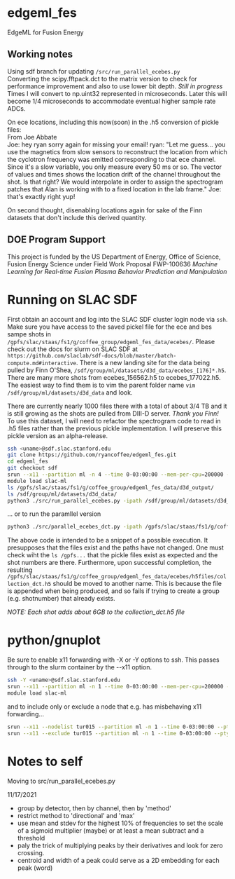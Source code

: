 # edgeml\_fes
EdgeML for Fusion Energy

## Working notes
Using sdf branch for updating `/src/run_parallel_ecebes.py`  
Converting the scipy.fftpack.dct to the matrix version to check for performance improvement and also to use lower bit depth.  *Still in progress*
Times I will convert to np.uint32 represented in microseconds. Later this will become 1/4 microseconds to accommodate eventual higher sample rate ADCs.  

On ece locations, including this now(soon) in the .h5 conversion of pickle files:   
From Joe Abbate  
Joe: hey ryan sorry again for missing your email!
ryan: "Let me guess... you use the magnetics from slow sensors to reconstruct the location from which the cyclotron frequency was emitted corresponding to that ece channel. Since it's a slow variable, you only measure every 50 ms or so. The vector of values and times shows the location drift of the channel throughout the shot. Is that right? We would interpolate in order to assign the spectrogram patches that Alan is working with to a fixed location in the lab frame."
Joe: that's exactly right yup!  

On second thought, disenabling locations again for sake of the Finn datasets that don't include this derived quantity.  

## DOE Program Support
This project is funded by the US Department of Energy, Office of Science, Fusion Energy Science under Field Work Proposal FWP-100636 *Machine Learning for Real-time Fusion Plasma Behavior Prediction and Manipulation*

# Running on SLAC SDF  
First obtain an account and log into the SLAC SDF cluster login node via ```ssh```.  Make sure you have access to the saved pickel file for the ece and bes sampe shots in ```/gpfs/slac/staas/fs1/g/coffee_group/edgeml_fes_data/ecebes/```.  Please check out the docs for slurm on SLAC SDF at ```https://github.com/slaclab/sdf-docs/blob/master/batch-compute.md#interactive```.
There is a new landing site for the data being pulled by Finn O'Shea, ```/sdf/group/ml/datasets/d3d_data/ecebes_[176]*.h5```.  There are many more shots from ecebes_156562.h5 to ecebes_177022.h5.  The easiest way to find them is to vim the parent folder name ```vim /sdf/group/ml/datasets/d3d_data``` and look.

There are currently nearly 1000 files there with a total of about 3/4 TB and it is still growing as the shots are pulled from DIII-D server.  *Thank you Finn!*  
To use this dataset, I will need to refactor the spectrogram code to read in .h5 files rather than the previous pickle implementation.  I will preserve this pickle version as an alpha-release.

```bash
ssh <uname>@sdf.slac.stanford.edu
git clone https://github.com/ryancoffee/edgeml_fes.git
cd edgeml_fes
git checkout sdf
srun --x11 --partition ml -n 4 --time 0-03:00:00 --mem-per-cpu=200000 --pty /bin/bash
module load slac-ml
ls /gpfs/slac/staas/fs1/g/coffee_group/edgeml_fes_data/d3d_output/
ls /sdf/group/ml/datasets/d3d_data/
python3 ./src/run_parallel_ecebes.py -ipath /sdf/group/ml/datasets/d3d_data -opath /gpfs/slac/staas/fs1/g/coffee_group/edgeml_fes_data/d3d_ouptut/h5files -nthreads 2 -nsamples_bes 1024 -nsamples_ece 512 -shots 157817 157818 157819 157820
```
... or to run the paramllel version  
```bash
python3 ./src/parallel_ecebes_dct.py -ipath /gpfs/slac/staas/fs1/g/coffee_group/edgeml_fes_data/ecebes -opath /gpfs/slac/staas/fs1/g/coffee_group/edgeml_fes_data/ecebes/h5files_para -nthreads 4 150616 150792 157102 163117
```

The above code is intended to be a snippet of a possible execution.  It presupposes that the files exist and the paths have not changed.  One must check wiht the ```ls /gpfs...``` that the pickle files exist as expected and the shot numbers are there.  Furthermore, upon successful completion, the resulting ```/gpfs/slac/staas/fs1/g/coffee_group/edgeml_fes_data/ecebes/h5files/collection_dct.h5``` should be moved to another name.  This is because the file is appended when being produced, and so fails if trying to create a group (e.g. shotnumber) that already exists.    

*NOTE: Each shot adds about 6GB to the collection_dct.h5 file*  

# python/gnuplot   
Be sure to enable x11 forwarding with -X or -Y options to ssh.  This passes through to the slurm container by the --x11 option.  

```bash
ssh -Y <uname>@sdf.slac.stanford.edu
srun --x11 --partition ml -n 1 --time 0-03:00:00 --mem-per-cpu=200000 --pty /bin/bash
module load slac-ml
```
and to include only or exclude a node that e.g. has misbehaving x11 forwarding...   
```bash
srun --x11 --nodelist tur015 --partition ml -n 1 --time 0-03:00:00 --pty /bin/bash
srun --x11 --exclude tur015 --partition ml -n 1 --time 0-03:00:00 --pty /bin/bash
```

# Notes to self  
Moving to src/run_parallel_ecebes.py

11/17/2021
* group by detector, then by channel, then by 'method'
* restrict method to 'directional' and 'max'
* use mean and stdev for the highest 10% of frequencies to set the scale of a sigmoid multiplier (maybe) or at least a mean subtract and a threshold
* paly the trick of multiplying peaks by their derivatives and look for zero crossing.
* centroid and width of a peak could serve as a 2D embedding for each peak (word)

